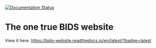 [![Documentation Status](https://readthedocs.org/projects/bids-website/badge/?version=latest)](https://bids-website.readthedocs.io/en/latest/?badge=latest)

# The one true BIDS website


View it here: https://bids-website.readthedocs.io/en/latest/?badge=latest